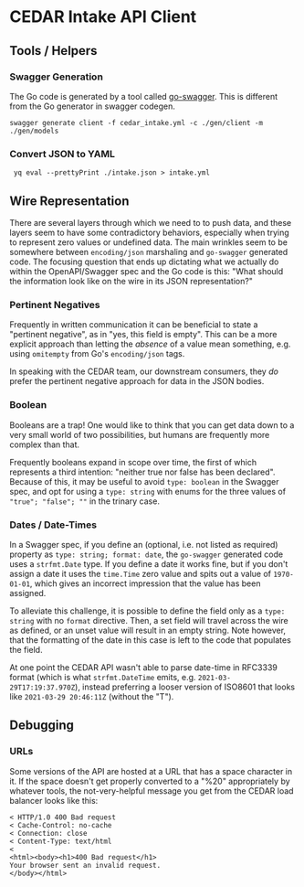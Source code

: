 # CEDAR Intake API Client

## Tools / Helpers

### Swagger Generation

The Go code is generated by a tool called [go-swagger](https://goswagger.io/install.html). This is different from the Go generator in swagger codegen.

```terminal
swagger generate client -f cedar_intake.yml -c ./gen/client -m ./gen/models
```

### Convert JSON to YAML

```terminal
 yq eval --prettyPrint ./intake.json > intake.yml
```

## Wire Representation

There are several layers through which we need to to push data, and these
layers seem to have some contradictory behaviors, especially when trying to
represent zero values or undefined data. The main wrinkles seem to be
somewhere between `encoding/json` marshaling and `go-swagger` generated code.
The focusing question that ends up dictating what we actually do within the
OpenAPI/Swagger spec and the Go code is this: "What should the information look
like on the wire in its JSON representation?"

### Pertinent Negatives

Frequently in written communication it can be beneficial to state a "pertinent
negative", as in "yes, this field is empty". This can be a more explicit
approach than letting the _absence_ of a value mean something, e.g. using
`omitempty` from Go's `encoding/json` tags.

In speaking with the CEDAR team, our downstream consumers, they *do* prefer the
pertinent negative approach for data in the JSON bodies.

### Boolean

Booleans are a trap! One would like to think that you can get data down to a
very small world of two possibilities, but humans are frequently more complex
than that.

Frequently booleans expand in scope over time, the first of which represents a
third intention: "neither true nor false has been declared". Because of this,
it may be useful to avoid `type: boolean` in the Swagger spec, and opt for
using a `type: string` with enums for the three values of `"true"; "false"; ""`
in the trinary case.

### Dates / Date-Times

In a Swagger spec, if you define an (optional, i.e. not listed as required)
property as `type: string; format: date`, the `go-swagger` generated code uses
a `strfmt.Date` type. If you define a date it works fine, but if you don't
assign a date it uses the `time.Time` zero value and spits out a value of
`1970-01-01`, which gives an incorrect impression that the value has been
assigned.

To alleviate this challenge, it is possible to define the field only as a
`type: string` with no `format` directive. Then, a set field will travel across
the wire as defined, or an unset value will result in an empty string. Note
however, that the formatting of the date in this case is left to the code that
populates the field.

At one point the CEDAR API wasn't able to parse date-time in RFC3339 format
(which is what `strfmt.DateTime` emits, e.g. `2021-03-29T17:19:37.970Z`),
instead preferring a looser version of ISO8601 that looks like
`2021-03-29 20:46:11Z` (without the "T").

## Debugging

### URLs

Some versions of the API are hosted at a URL that has a space character in it.
If the space doesn't get properly converted to a "%20" appropriately by
whatever tools, the not-very-helpful message you get from the CEDAR load
balancer looks like this:

```terminal
< HTTP/1.0 400 Bad request
< Cache-Control: no-cache
< Connection: close
< Content-Type: text/html
<
<html><body><h1>400 Bad request</h1>
Your browser sent an invalid request.
</body></html>
```
